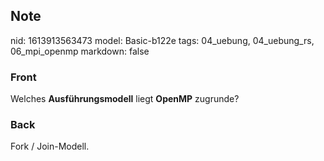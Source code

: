 ## Note
nid: 1613913563473
model: Basic-b122e
tags: 04_uebung, 04_uebung_rs, 06_mpi_openmp
markdown: false

### Front
Welches <b>Ausführungsmodell</b> liegt <b>OpenMP</b> zugrunde?

### Back
Fork / Join-Modell.
